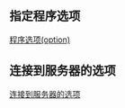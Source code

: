 ## 指定程序选项
[程序选项(option)](./%E6%8C%87%E5%AE%9A%E7%A8%8B%E5%BA%8F%E9%80%89%E9%A1%B9.md)

## 连接到服务器的选项
[连接到服务器的选项](./连接到服务器的选项.md)
